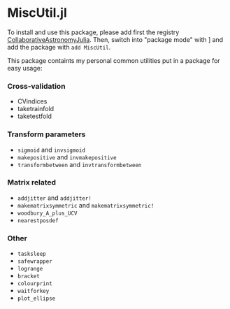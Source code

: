 # MiscUtil.jl

To install and use this package, please add first the registry [CollaborativeAstronomyJulia](https://github.com/ngiann/CollaborativeAstronomyJulia).
Then, switch into "package mode" with ] and add the package with `add MiscUtil`.

This package containts my personal common utilities put in a package for easy usage:

### Cross-validation
- CVindices
- taketrainfold
- taketestfold

### Transform parameters
- `sigmoid` and `invsigmoid`
- `makepositive` and `invmakepositive`
- `transformbetween` and `invtransformbetween`

### Matrix related
- `addjitter` and `addjitter!`
- `makematrixsymmetric` and `makematrixsymmetric!`
- `woodbury_A_plus_UCV`
- `nearestposdef`

### Other
- `tasksleep`
- `safewrapper`
- `logrange`
- `bracket`
- `colourprint`
- `waitforkey`
- `plot_ellipse`
